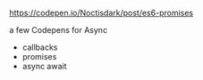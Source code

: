 https://codepen.io/Noctisdark/post/es6-promises

a few Codepens for Async

- callbacks
- promises
- async await
